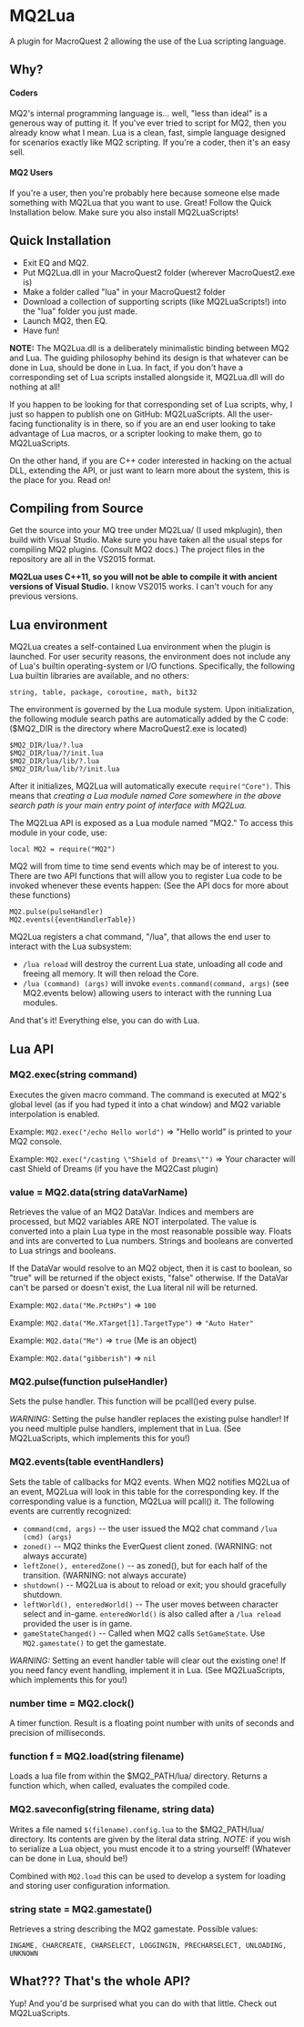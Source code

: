# MQ2Lua

A plugin for MacroQuest 2 allowing the use of the Lua scripting language.

## Why?

#### Coders

MQ2's internal programming language is... well, "less than ideal" is a generous way of putting it. 
If you've ever tried to script for MQ2, then you already know what I mean. 
Lua is a clean, fast, simple language designed for scenarios exactly like MQ2 scripting. 
If you're a coder, then it's an easy sell.

#### MQ2 Users

If you're a user, then you're probably here because someone else made something with MQ2Lua that you want to use.
Great! Follow the Quick Installation below. Make sure you also install MQ2LuaScripts!

## Quick Installation

- Exit EQ and MQ2.
- Put MQ2Lua.dll in your MacroQuest2 folder (wherever MacroQuest2.exe is)
- Make a folder called "lua" in your MacroQuest2 folder
- Download a collection of supporting scripts (like MQ2LuaScripts!) into the "lua" folder you just made.
- Launch MQ2, then EQ.
- Have fun!

**NOTE:** The MQ2Lua.dll is a deliberately minimalistic binding between MQ2 and Lua. 
The guiding philosophy behind its design is that whatever can be done in Lua, should be done 
in Lua. In fact, if you don't have a corresponding set of Lua scripts installed 
alongside it, MQ2Lua.dll will do nothing at all!

If you happen to be looking for that corresponding set of Lua scripts, why, I just so happen
to publish one on GitHub: MQ2LuaScripts. All the user-facing functionality is in there, so if you
are an end user looking to take advantage of Lua macros, or a scripter looking to make them,
go to MQ2LuaScripts.

On the other hand, if you are C++ coder interested in hacking on the actual DLL, extending the API,
or just want to learn more about the system, this is the place for you. Read on!

## Compiling from Source

Get the source into your MQ tree under MQ2Lua/ (I used mkplugin), then build with Visual Studio.
Make sure you have taken all the usual steps for compiling MQ2 plugins. (Consult MQ2 docs.)
The project files in the repository are all in the VS2015 format.

**MQ2Lua uses C++11, so you will not be able to compile it with ancient versions of Visual Studio.**
I know VS2015 works. I can't vouch for any previous versions.

## Lua environment

MQ2Lua creates a self-contained Lua environment when the plugin is launched. For user security reasons, the
environment does not include any of Lua's builtin operating-system or I/O functions. Specifically, the following
Lua builtin libraries are available, and no others:
	
	string, table, package, coroutine, math, bit32

The environment is governed by the Lua module system. Upon initialization, the following module search paths are
automatically added by the C code: ($MQ2_DIR is the directory where MacroQuest2.exe is located)

	$MQ2_DIR/lua/?.lua
	$MQ2_DIR/lua/?/init.lua
	$MQ2_DIR/lua/lib/?.lua
	$MQ2_DIR/lua/lib/?/init.lua

After it initializes, MQ2Lua will automatically execute ```require("Core")```. This means that
*creating a Lua module named Core somewhere in the above search path is your main entry point of interface with
MQ2Lua.*

The MQ2Lua API is exposed as a Lua module named "MQ2." To access this module in your code, use:

	local MQ2 = require("MQ2")

MQ2 will from time to time send events which may be of interest to you. There are two API functions
that will allow you to register Lua code to be invoked whenever these events happen: (See the API
docs for more about these functions)

	MQ2.pulse(pulseHandler)
	MQ2.events({eventHandlerTable})

MQ2Lua registers a chat command, "/lua", that allows the end user to interact with the Lua subsystem:

* ```/lua reload``` will destroy the current Lua state, unloading all code and freeing all memory. It
will then reload the Core.
* ```/lua (command) (args)``` will invoke ```events.command(command, args)``` (see MQ2.events below)
allowing users to interact with the running Lua modules.

And that's it! Everything else, you can do with Lua.

## Lua API

### MQ2.exec(string command)

Executes the given macro command. The command is executed at MQ2's global level (as if you had typed
it into a chat window) and MQ2 variable interpolation is enabled.

Example: ```MQ2.exec("/echo Hello world")``` => "Hello world" is printed to your MQ2 console.

Example: ```MQ2.exec("/casting \"Shield of Dreams\"")``` => Your character will cast Shield of Dreams (if you have the MQ2Cast plugin)

### value = MQ2.data(string dataVarName)

Retrieves the value of an MQ2 DataVar. Indices and members are processed, but MQ2 variables ARE NOT
interpolated. The value is converted into a plain Lua type in the most reasonable possible way.
Floats and ints are converted to Lua numbers. Strings and booleans are converted to Lua strings
and booleans.

If the DataVar would resolve to an MQ2 object, then it is cast to boolean, so "true" will be
returned if the object exists, "false" otherwise. If the DataVar can't be parsed or doesn't exist,
the Lua literal nil will be returned.

Example: ```MQ2.data("Me.PctHPs")``` => ```100```

Example: ```MQ2.data("Me.XTarget[1].TargetType")``` => ```"Auto Hater"```

Example: ```MQ2.data("Me")``` => ```true``` (Me is an object)

Example: ```MQ2.data("gibberish")``` => ```nil```

### MQ2.pulse(function pulseHandler)

Sets the pulse handler. This function will be pcall()ed every pulse. 

*WARNING:* Setting the pulse handler replaces the existing pulse handler! If you need multiple
pulse handlers, implement that in Lua. (See MQ2LuaScripts, which implements this for you!)

### MQ2.events(table eventHandlers)

Sets the table of callbacks for MQ2 events. When MQ2 notifies MQ2Lua of an event, MQ2Lua will
look in this table for the corresponding key. If the corresponding value is a function,
MQ2Lua will pcall() it. The following events are currently recognized:

* ```command(cmd, args)``` -- the user issued the MQ2 chat command ```/lua (cmd) (args)```
* ```zoned()``` -- MQ2 thinks the EverQuest client zoned. (WARNING: not always accurate)
* ```leftZone(), enteredZone()``` -- as zoned(), but for each half of the transition. (WARNING: not always accurate)
* ```shutdown()``` -- MQ2Lua is about to reload or exit; you should gracefully shutdown.
* ```leftWorld(), enteredWorld()``` -- The user moves between character select and in-game. 
```enteredWorld()``` is also called after a ```/lua reload``` provided the user is in game.
* ```gameStateChanged()``` -- Called when MQ2 calls ```SetGameState```. Use ```MQ2.gamestate()``` to get the gamestate.

*WARNING:* Setting an event handler table will clear out the existing one! If you need fancy
event handling, implement it in Lua. (See MQ2LuaScripts, which implements this for you!)

### number time = MQ2.clock()

A timer function. Result is a floating point number with units of seconds and precision of milliseconds.

### function f = MQ2.load(string filename)

Loads a lua file from within the $MQ2_PATH/lua/ directory. Returns a function which, when called, evaluates
the compiled code.

### MQ2.saveconfig(string filename, string data)

Writes a file named ```$(filename).config.lua``` to the $MQ2_PATH/lua/ directory. Its contents are given by
the literal data string. *NOTE:* if you wish to serialize a Lua object, you must encode it to a
string yourself! (Whatever can be done in Lua, should be!)

Combined with ```MQ2.load``` this can be used to develop a system for loading and storing user
configuration information.

### string state = MQ2.gamestate()

Retrieves a string describing the MQ2 gamestate. Possible values:

	INGAME, CHARCREATE, CHARSELECT, LOGGINGIN, PRECHARSELECT, UNLOADING, UNKNOWN

## What??? That's the whole API?

Yup! And you'd be surprised what you can do with that little. Check out MQ2LuaScripts.
